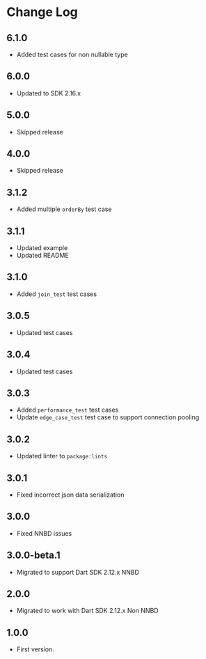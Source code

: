 # Change Log

## 6.1.0

* Added test cases for non nullable type

## 6.0.0

* Updated to SDK 2.16.x

## 5.0.0

* Skipped release

## 4.0.0

* Skipped release

## 3.1.2

* Added multiple `orderBy` test case

## 3.1.1

* Updated example
* Updated README

## 3.1.0

* Added `join_test` test cases

## 3.0.5

* Updated test cases

## 3.0.4

* Updated test cases

## 3.0.3

* Added `performance_test` test cases
* Update `edge_case_test` test case to support connection pooling

## 3.0.2

* Updated linter to `package:lints`
  
## 3.0.1

* Fixed incorrect json data serialization
  
## 3.0.0

* Fixed NNBD issues

## 3.0.0-beta.1

* Migrated to support Dart SDK 2.12.x NNBD

## 2.0.0

* Migrated to work with Dart SDK 2.12.x Non NNBD

## 1.0.0

* First version.
